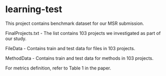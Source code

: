 # learning-test

This project contains benchmark dataset for our MSR submission. 

FinalProjects.txt - The list contains 103 projects we investigated as part of our study.

FileData - Contains train and test data for files in 103 projects. 

MethodData - Contains train and test data for methods in 103 projects. 

For metrics definition, refer to Table 1 in the paper.
